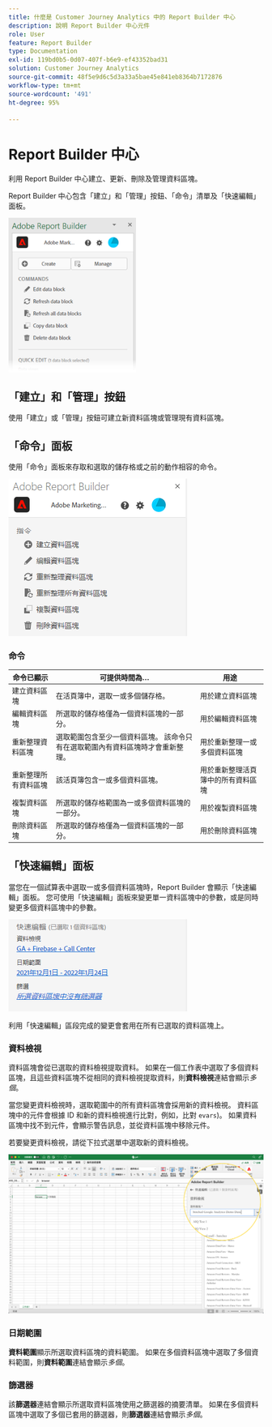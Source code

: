 ```yaml
---
title: 什麼是 Customer Journey Analytics 中的 Report Builder 中心
description: 說明 Report Builder 中心元件
role: User
feature: Report Builder
type: Documentation
exl-id: 119bd0b5-0d07-407f-b6e9-ef43352bad31
solution: Customer Journey Analytics
source-git-commit: 48f5e9d6c5d3a33a5bae45e841eb8364b7172876
workflow-type: tm+mt
source-wordcount: '491'
ht-degree: 95%

---
```


# Report Builder 中心

利用 Report Builder 中心建立、更新、刪除及管理資料區塊。

Report Builder 中心包含「建立」和「管理」按鈕、「命令」清單及「快速編輯」面板。

<img src="./assets/hub51.png" width="50%" alt="Report Builder 中心"/>


## 「建立」和「管理」按鈕

使用「建立」或「管理」按鈕可建立新資料區塊或管理現有資料區塊。

## 「命令」面板

使用「命令」面板來存取和選取的儲存格或之前的動作相容的命令。

![Report Builder中心的「命令」面板](./assets/hub1.png)

### 命令

| 命令已顯示 | 可提供時間為… | 用途 |
|------|------------------|--------|
| 建立資料區塊 | 在活頁簿中，選取一或多個儲存格。 | 用於建立資料區塊 |
| 編輯資料區塊 | 所選取的儲存格僅為一個資料區塊的一部分。 | 用於編輯資料區塊 |
| 重新整理資料區塊 | 選取範圍包含至少一個資料區塊。 該命令只有在選取範圍內有資料區塊時才會重新整理。 | 用於重新整理一或多個資料區塊 |
| 重新整理所有資料區塊 | 該活頁簿包含一或多個資料區塊。 | 用於重新整理活頁簿中的所有資料區塊 |
| 複製資料區塊 | 所選取的儲存格範圍為一或多個資料區塊的一部分。 | 用於複製資料區塊 |
| 刪除資料區塊 | 所選取的儲存格僅為一個資料區塊的一部分。 | 用於刪除資料區塊 |

## 「快速編輯」面板

當您在一個試算表中選取一或多個資料區塊時，Report Builder 會顯示「快速編輯」面板。 您可使用「快速編輯」面板來變更單一資料區塊中的參數，或是同時變更多個資料區塊中的參數。

![Report Builder中的「快速編輯」面板](./assets/hub2.png)

利用「快速編輯」區段完成的變更會套用在所有已選取的資料區塊上。

### 資料檢視

資料區塊會從已選取的資料檢視提取資料。 如果在一個工作表中選取了多個資料區塊，且這些資料區塊不從相同的資料檢視提取資料，則&#x200B;**資料檢視**&#x200B;連結會顯示&#x200B;*多個*。

當您變更資料檢視時，選取範圍中的所有資料區塊會採用新的資料檢視。 資料區塊中的元件會根據 ID 和新的資料檢視進行比對，例如，比對 ```evars```)。 如果資料區塊中找不到元件，會顯示警告訊息，並從資料區塊中移除元件。

若要變更資料檢視，請從下拉式選單中選取新的資料檢視。

![Report Builder中心會顯示資料檢視下拉式功能表。](./assets/image16.png)

### 日期範圍

**資料範圍**&#x200B;顯示所選取資料區塊的資料範圍。 如果在多個資料區塊中選取了多個資料範圍，則&#x200B;**資料範圍**&#x200B;連結會顯示&#x200B;*多個*。

### 篩選器

該&#x200B;**篩選器**&#x200B;連結會顯示所選取資料區塊使用之篩選器的摘要清單。 如果在多個資料區塊中選取了多個已套用的篩選器，則&#x200B;**篩選器**&#x200B;連結會顯示&#x200B;*多個*。
